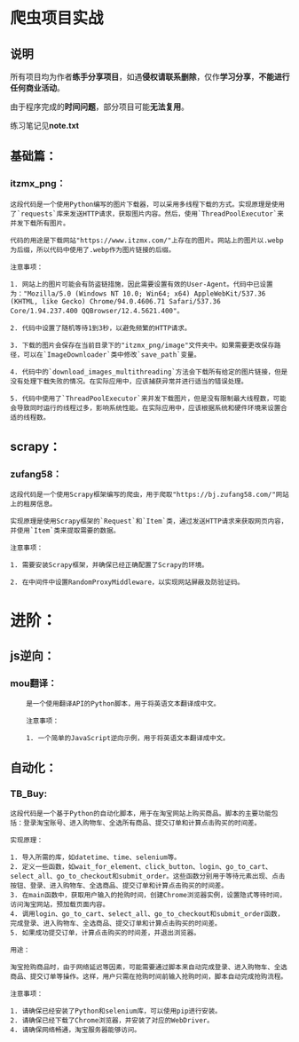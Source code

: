 # 爬虫项目实战

## 说明

所有项目均为作者**练手分享项目**，如遇**侵权请联系删除**，仅作**学习分享**，**不能进行任何商业活动**。

由于程序完成的**时间问题**，部分项目可能**无法复用**。

练习笔记见**note.txt**

## 基础篇：
### itzmx_png：
	
	这段代码是一个使用Python编写的图片下载器，可以采用多线程下载的方式。实现原理是使用了`requests`库来发送HTTP请求，获取图片内容。然后，使用`ThreadPoolExecutor`来并发下载所有图片。

	代码的用途是下载网站"https://www.itzmx.com/"上存在的图片。网站上的图片以.webp为后缀，所以代码中使用了.webp作为图片链接的后缀。

	注意事项：

	1. 网站上的图片可能会有防盗链措施，因此需要设置有效的User-Agent。代码中已设置为："Mozilla/5.0 (Windows NT 10.0; Win64; x64) AppleWebKit/537.36 (KHTML, like Gecko) Chrome/94.0.4606.71 Safari/537.36 Core/1.94.237.400 QQBrowser/12.4.5621.400"。

	2. 代码中设置了随机等待1到3秒，以避免频繁的HTTP请求。

	3. 下载的图片会保存在当前目录下的"itzmx_png/image"文件夹中。如果需要更改保存路径，可以在`ImageDownloader`类中修改`save_path`变量。

	4. 代码中的`download_images_multithreading`方法会下载所有给定的图片链接，但是没有处理下载失败的情况。在实际应用中，应该捕获异常并进行适当的错误处理。

	5. 代码中使用了`ThreadPoolExecutor`来并发下载图片，但是没有限制最大线程数，可能会导致同时运行的线程过多，影响系统性能。在实际应用中，应该根据系统和硬件环境来设置合适的线程数。

 
## scrapy：
### zufang58：

    这段代码是一个使用Scrapy框架编写的爬虫，用于爬取"https://bj.zufang58.com/"网站上的租房信息。

    实现原理是使用Scrapy框架的`Request`和`Item`类，通过发送HTTP请求来获取网页内容，并使用`Item`类来提取需要的数据。

    注意事项：

    1. 需要安装Scrapy框架，并确保已经正确配置了Scrapy的环境。

    2. 在中间件中设置RandomProxyMiddleware，以实现网站屏蔽及防验证码。
# 进阶：
## js逆向：
### mou翻译：
	    是一个使用翻译API的Python脚本，用于将英语文本翻译成中文。

	    注意事项：

	    1. 一个简单的JavaScript逆向示例，用于将英语文本翻译成中文。

## 自动化：
### TB_Buy:
	
	这段代码是一个基于Python的自动化脚本，用于在淘宝网站上购买商品。脚本的主要功能包括：登录淘宝账号、进入购物车、全选所有商品、提交订单和计算点击购买的时间差。

	实现原理：

	1. 导入所需的库，如datetime、time、selenium等。
	2. 定义一些函数，如wait_for_element、click_button、login、go_to_cart、select_all、go_to_checkout和submit_order。这些函数分别用于等待元素出现、点击按钮、登录、进入购物车、全选商品、提交订单和计算点击购买的时间差。
	3. 在main函数中，获取用户输入的抢购时间，创建Chrome浏览器实例，设置隐式等待时间，访问淘宝网站，预加载页面内容。
	4. 调用login、go_to_cart、select_all、go_to_checkout和submit_order函数，完成登录、进入购物车、全选商品、提交订单和计算点击购买的时间差。
	5. 如果成功提交订单，计算点击购买的时间差，并退出浏览器。

	用途：

	淘宝抢购商品时，由于网络延迟等因素，可能需要通过脚本来自动完成登录、进入购物车、全选商品、提交订单等操作。这样，用户只需在抢购时间前输入抢购时间，脚本自动完成抢购流程。

	注意事项：

	1. 请确保已经安装了Python和selenium库，可以使用pip进行安装。
	2. 请确保已经下载了Chrome浏览器，并安装了对应的WebDriver。
	4. 请确保网络畅通，淘宝服务器能够访问。


